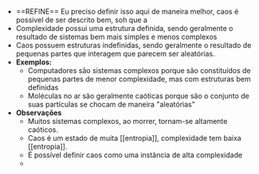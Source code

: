 - ==REFINE== Eu preciso definir isso aqui de maneira melhor, caos é possivel de ser descrito bem, soh que a
- Complexidade possui uma estrutura definida, sendo geralmente o resultado de sistemas bem mais simples e menos complexos
- Caos possuem estruturas indefinidas, sendo geralmente o resultado de pequenas partes que interagem que parecem ser aleatórias.
- **Exemplos:**
	- Computadores são sistemas complexos porque são constituídos de pequenas partes de menor complexidade, mas com estruturas bem definidas
	- Moléculas no ar são geralmente caóticas porque são o conjunto de suas partículas se chocam de maneira "aleatórias"
- **Observações**
	- Muitos sistemas complexos, ao morrer, tornam-se altamente caóticos.
	- Caos é um estado de muita [[entropia]], complexidade tem baixa [[entropia]].
	- É possível definir caos como uma instância de alta complexidade
	-